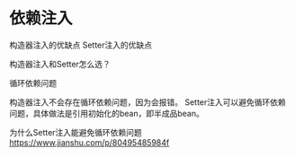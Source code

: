

# 依赖注入

构造器注入的优缺点
Setter注入的优缺点

构造器注入和Setter怎么选？


循环依赖问题

构造器注入不会存在循环依赖问题，因为会报错。
Setter注入可以避免循环依赖问题，具体做法是引用初始化的bean，即半成品bean。

为什么Setter注入能避免循环依赖问题
https://www.jianshu.com/p/80495485984f